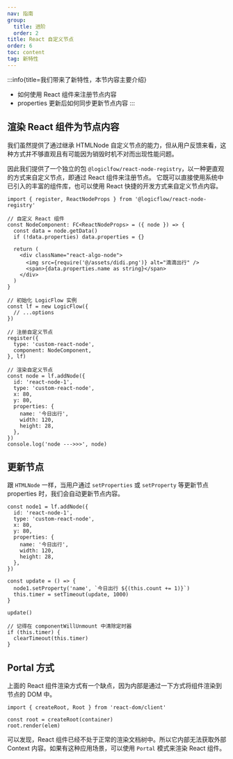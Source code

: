 ```yaml
---
nav: 指南
group:
  title: 进阶
  order: 2
title: React 自定义节点
order: 6
toc: content
tag: 新特性
---
```


:::info{title=我们带来了新特性，本节内容主要介绍}
- 如何使用 React 组件来注册节点内容
- properties 更新后如何同步更新节点内容
:::

## 渲染 React 组件为节点内容
我们虽然提供了通过继承 HTMLNode 自定义节点的能力，但从用户反馈来看，这种方式并不够直观且有可能因为销毁时机不对而出现性能问题。

因此我们提供了一个独立的包 `@logiclfow/react-node-registry`，以一种更直观的方式来自定义节点，即通过 React 组件来注册节点。
它既可以直接使用系统中已引入的丰富的组件库，也可以使用 React 快捷的开发方式来自定义节点内容。

```tsx | pure
import { register, ReactNodeProps } from '@logicflow/react-node-registry'

// 自定义 React 组件
const NodeComponent: FC<ReactNodeProps> = ({ node }) => {
  const data = node.getData()
  if (!data.properties) data.properties = {}

  return (
    <div className="react-algo-node">
      <img src={require('@/assets/didi.png')} alt="滴滴出行" />
      <span>{data.properties.name as string}</span>
    </div>
  )
}

// 初始化 LogicFlow 实例
const lf = new LogicFlow({
  // ...options
})

// 注册自定义节点
register({
  type: 'custom-react-node',
  component: NodeComponent,
}, lf)

// 渲染自定义节点
const node = lf.addNode({
  id: 'react-node-1',
  type: 'custom-react-node',
  x: 80,
  y: 80,
  properties: {
    name: '今日出行',
    width: 120,
    height: 28,
  },
})
console.log('node --->>>', node)
```
<code id="react-basic" src="@/src/tutorial/advanced/react/index.tsx"></code>

## 更新节点
跟 `HTMLNode` 一样，当用户通过 `setProperties` 或 `setProperty` 等更新节点 properties 时，我们会自动更新节点内容。

```tsx | pure
const node1 = lf.addNode({
  id: 'react-node-1',
  type: 'custom-react-node',
  x: 80,
  y: 80,
  properties: {
    name: '今日出行',
    width: 120,
    height: 28,
  },
})

const update = () => {
  node1.setProperty('name', `今日出行 ${(this.count += 1)}`)
  this.timer = setTimeout(update, 1000)
}

update()

// 记得在 componentWillUnmount 中清除定时器
if (this.timer) {
  clearTimeout(this.timer)
}
```

## Portal 方式
上面的 React 组件渲染方式有一个缺点，因为内部是通过一下方式将组件渲染到节点的 DOM 中。
  
```tsx | pure
import { createRoot, Root } from 'react-dom/client'

const root = createRoot(container)
root.render(elem)
```

可以发现，React 组件已经不处于正常的渲染文档树中。所以它内部无法获取外部 Context 内容。如果有这种应用场景，可以使用 `Portal` 模式来渲染 React 组件。
<code id="react-portal" src="@/src/tutorial/advanced/react/Portal.tsx"></code>

